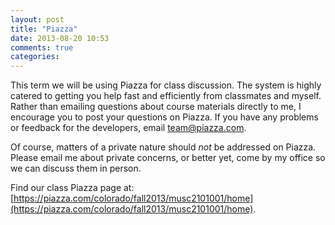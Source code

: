 ```yaml
---
layout: post
title: "Piazza"
date: 2013-08-20 10:53
comments: true
categories: 
---
```


This term we will be using Piazza for class discussion. The system is highly catered to getting you help fast and efficiently from classmates and myself. Rather than emailing questions about course materials directly to me, I encourage you to post your questions on Piazza. If you have any problems or feedback for the developers, email [team@piazza.com](mailto:team@piazza.com).

Of course, matters of a private nature should *not* be addressed on Piazza. Please email me about private concerns, or better yet, come by my office so we can discuss them in person.

Find our class Piazza page at: [https://piazza.com/colorado/fall2013/musc2101001/home](https://piazza.com/colorado/fall2013/musc2101001/home).